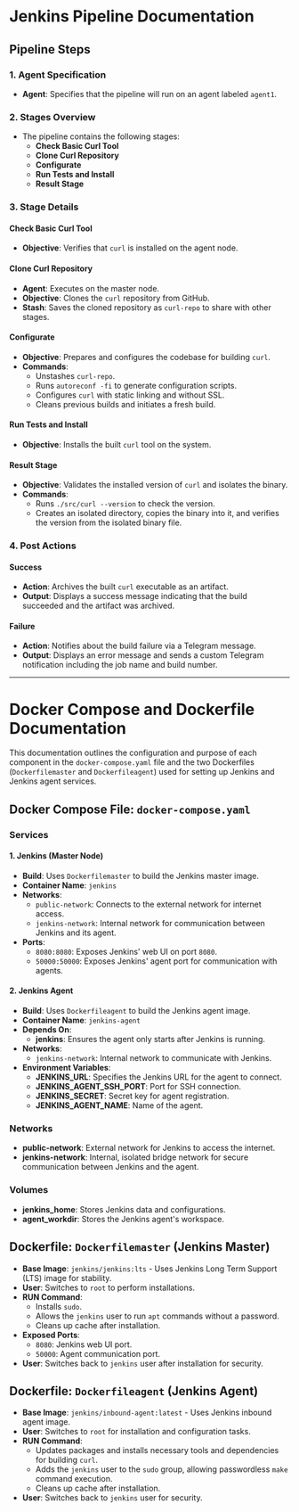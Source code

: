 # Jenkins Pipeline Documentation

## Pipeline Steps

### 1. Agent Specification
- **Agent**: Specifies that the pipeline will run on an agent labeled `agent1`.

### 2. Stages Overview
- The pipeline contains the following stages:
  - **Check Basic Curl Tool**
  - **Clone Curl Repository**
  - **Configurate**
  - **Run Tests and Install**
  - **Result Stage**

### 3. Stage Details

#### Check Basic Curl Tool
- **Objective**: Verifies that `curl` is installed on the agent node.

#### Clone Curl Repository
- **Agent**: Executes on the master node.
- **Objective**: Clones the `curl` repository from GitHub.
- **Stash**: Saves the cloned repository as `curl-repo` to share with other stages.

#### Configurate
- **Objective**: Prepares and configures the codebase for building `curl`.
- **Commands**:
  - Unstashes `curl-repo`.
  - Runs `autoreconf -fi` to generate configuration scripts.
  - Configures `curl` with static linking and without SSL.
  - Cleans previous builds and initiates a fresh build.

#### Run Tests and Install
- **Objective**: Installs the built `curl` tool on the system.

#### Result Stage
- **Objective**: Validates the installed version of `curl` and isolates the binary.
- **Commands**:
  - Runs `./src/curl --version` to check the version.
  - Creates an isolated directory, copies the binary into it, and verifies the version from the isolated binary file.

### 4. Post Actions

#### Success
- **Action**: Archives the built `curl` executable as an artifact.
- **Output**: Displays a success message indicating that the build succeeded and the artifact was archived.

#### Failure
- **Action**: Notifies about the build failure via a Telegram message.
- **Output**: Displays an error message and sends a custom Telegram notification including the job name and build number.





---

# Docker Compose and Dockerfile Documentation

This documentation outlines the configuration and purpose of each component in the `docker-compose.yaml` file and the two Dockerfiles (`Dockerfilemaster` and `Dockerfileagent`) used for setting up Jenkins and Jenkins agent services.

## Docker Compose File: `docker-compose.yaml`

### Services

#### 1. Jenkins (Master Node)
- **Build**: Uses `Dockerfilemaster` to build the Jenkins master image.
- **Container Name**: `jenkins`
- **Networks**:
  - `public-network`: Connects to the external network for internet access.
  - `jenkins-network`: Internal network for communication between Jenkins and its agent.
- **Ports**:
  - `8080:8080`: Exposes Jenkins' web UI on port `8080`.
  - `50000:50000`: Exposes Jenkins' agent port for communication with agents.

#### 2. Jenkins Agent
- **Build**: Uses `Dockerfileagent` to build the Jenkins agent image.
- **Container Name**: `jenkins-agent`
- **Depends On**:
  - **jenkins**: Ensures the agent only starts after Jenkins is running.
- **Networks**:
  - `jenkins-network`: Internal network to communicate with Jenkins.
- **Environment Variables**:
  - **JENKINS_URL**: Specifies the Jenkins URL for the agent to connect.
  - **JENKINS_AGENT_SSH_PORT**: Port for SSH connection.
  - **JENKINS_SECRET**: Secret key for agent registration.
  - **JENKINS_AGENT_NAME**: Name of the agent.

### Networks

- **public-network**: External network for Jenkins to access the internet.
- **jenkins-network**: Internal, isolated bridge network for secure communication between Jenkins and the agent.

### Volumes

- **jenkins_home**: Stores Jenkins data and configurations.
- **agent_workdir**: Stores the Jenkins agent's workspace.

## Dockerfile: `Dockerfilemaster` (Jenkins Master)

- **Base Image**: `jenkins/jenkins:lts` - Uses Jenkins Long Term Support (LTS) image for stability.
- **User**: Switches to `root` to perform installations.
- **RUN Command**:
  - Installs `sudo`.
  - Allows the `jenkins` user to run `apt` commands without a password.
  - Cleans up cache after installation.
- **Exposed Ports**:
  - `8080`: Jenkins web UI port.
  - `50000`: Agent communication port.
- **User**: Switches back to `jenkins` user after installation for security.

## Dockerfile: `Dockerfileagent` (Jenkins Agent)

- **Base Image**: `jenkins/inbound-agent:latest` - Uses Jenkins inbound agent image.
- **User**: Switches to `root` for installation and configuration tasks.
- **RUN Command**:
  - Updates packages and installs necessary tools and dependencies for building `curl`.
  - Adds the `jenkins` user to the `sudo` group, allowing passwordless `make` command execution.
  - Cleans up cache after installation.
- **User**: Switches back to `jenkins` user for security.
